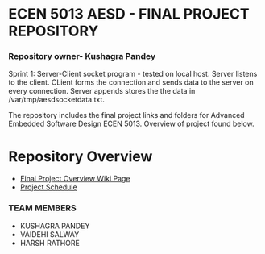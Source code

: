 # ECEN 5013 AESD - FINAL PROJECT REPOSITORY

### Repository owner- Kushagra Pandey 

Sprint 1: Server-Client socket program - tested on local host.
	  Server listens to the client. CLient forms the connection and sends data to the server on every connection.
	  Server appends stores the the data in /var/tmp/aesdsocketdata.txt.
		

The repository includes the final project links and folders for Advanced Embedded Software Design ECEN 5013. Overview of project found below.

# Repository Overview

* [Final Project Overview Wiki Page](https://github.com/cu-ecen-5013/final-project-HARSH1911RATHORE/wiki/Final-Project-Overview)
* [Project Schedule](https://github.com/cu-ecen-5013/final-project-HARSH1911RATHORE/wiki/Project-Schedule)

### TEAM MEMBERS
* KUSHAGRA PANDEY
* VAIDEHI SALWAY
* HARSH RATHORE
